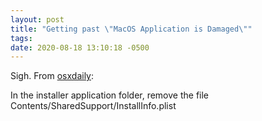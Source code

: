 ```yaml
---
layout: post
title: "Getting past \"MacOS Application is Damaged\""
tags:
date: 2020-08-18 13:10:18 -0500
---
```

Sigh. From [osxdaily](https://osxdaily.com/2019/10/24/fix-install-macos-application-damaged-cant-be-used-error-mac/):

In the installer application folder, remove the file
Contents/SharedSupport/InstallInfo.plist
